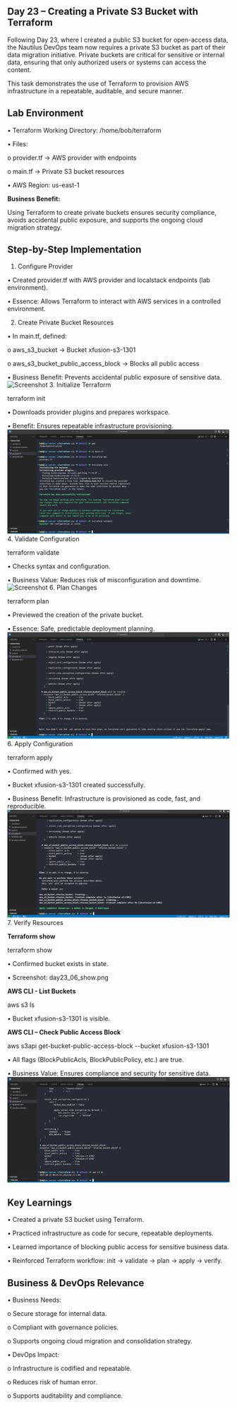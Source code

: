 ## Day 23 – Creating a Private S3 Bucket with Terraform

Following Day 23, where I created a public S3 bucket for open-access data, the Nautilus DevOps team now requires a private S3 bucket as part of their data migration initiative. Private buckets are critical for sensitive or internal data, ensuring that only authorized users or systems can access the content.

This task demonstrates the use of Terraform to provision AWS infrastructure in a repeatable, auditable, and secure manner.

## Lab Environment
•	Terraform Working Directory: /home/bob/terraform

•	Files:

o	provider.tf → AWS provider with endpoints

o	main.tf → Private S3 bucket resources

•	AWS Region: us-east-1

**Business Benefit:**

Using Terraform to create private buckets ensures security compliance, avoids accidental public exposure, and supports the ongoing cloud migration strategy.

## Step-by-Step Implementation
1. Configure Provider

•	Created provider.tf with AWS provider and localstack endpoints (lab environment).

•	Essence: Allows Terraform to interact with AWS services in a controlled environment.

2. Create Private Bucket Resources

•	In main.tf, defined:

o	aws_s3_bucket → Bucket xfusion-s3-1301

o	aws_s3_bucket_public_access_block → Blocks all public access

•	Business Benefit: Prevents accidental public exposure of sensitive data.
![Screenshot](screenshots/main,tf.png)
3. Initialize Terraform

terraform init

•	Downloads provider plugins and prepares workspace.

•	Benefit: Ensures repeatable infrastructure provisioning.
![Screenshot](screenshots/terraform-init.png)
4. Validate Configuration

terraform validate

•	Checks syntax and configuration.

•	Business Value: Reduces risk of misconfiguration and downtime.
![Screenshot](screenshots/terraform-validate.png)
6️. Plan Changes

terraform plan

•	Previewed the creation of the private bucket.

•	Essence: Safe, predictable deployment planning.
![Screenshot](screenshots/terraform-plan.png)
6. Apply Configuration

terraform apply

•	Confirmed with yes.

•	Bucket xfusion-s3-1301 created successfully.

•	Business Benefit: Infrastructure is provisioned as code, fast, and reproducible.
![Screenshot](screenshots/terraform-apply.png)
7. Verify Resources

**Terraform show**

terraform show

•	Confirmed bucket exists in state.

•	Screenshot: day23_06_show.png

**AWS CLI - List Buckets**

aws s3 ls

•	Bucket xfusion-s3-1301 is visible.

**AWS CLI – Check Public Access Block**

aws s3api get-bucket-public-access-block --bucket xfusion-s3-1301

•	All flags (BlockPublicAcls, BlockPublicPolicy, etc.) are true.

•	Business Value: Ensures compliance and security for sensitive data.
![Screenshot](screenshots/aws-cli-verify.png)
## Key Learnings
•	Created a private S3 bucket using Terraform.

•	Practiced infrastructure as code for secure, repeatable deployments.

•	Learned importance of blocking public access for sensitive business data.

•	Reinforced Terraform workflow: init → validate → plan → apply → verify.

## Business & DevOps Relevance
•	Business Needs:

o	Secure storage for internal data.

o	Compliant with governance policies.

o	Supports ongoing cloud migration and consolidation strategy.

•	DevOps Impact:

o	Infrastructure is codified and repeatable.

o	Reduces risk of human error.

o	Supports auditability and compliance.
